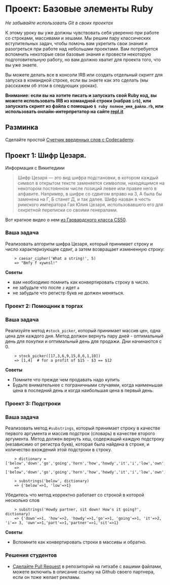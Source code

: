 # Проект: Базовые элементы Ruby
<!-- *Estimated Time: 3-5 hrs* -->

*Не забывайте использовать Git в своих проектах*

К этому уроку вы уже должны чувствовать себя уверенно при работе со строками, массивами и хешами. Мы решим пару классических вступительных задач, чтобы помочь вам укрепить свои знания и разогреться при работе над небольшми проектами. Вам потребуется вспомнить некоторые свои базовые знания и провести некоторую подготовительную работу, но вам должно хватит для проекта того, что вы уже знаете.

Вы можете делать все в консоли IRB или создать отдельный скрипт для запуска в командной строке, если вы знаете как это сделать (мы расскажем об этом в следующих уроках).

**Внимание: если вы на хотите писать и запускать свой Ruby код, вы можете использовать IRB из командной строки (набрав `irb`), или запускать скрипт из файла с помощью
`$ ruby полное_имя_файла.rb`, или использовать онлайн-интерпретатор на сайте [repl.it](http://repl.it/languages/Ruby)**

## Разминка

Сделайте простой [Счетчик введенных слов с Codecademy](http://www.codecademy.com/courses/ruby-beginner-en-693PD/0/1).

## Проект 1: Шифр Цезаря.

Информация с Википедиии

> Шифр Цезаря — это вид шифра подстановки, в котором каждый символ в открытом тексте заменяется символом, находящимся на некотором постоянном числе позиций левее или правее него в алфавите. Например, в шифре со сдвигом вправо на 3, А была бы заменена на Г, Б станет Д, и так далее. Шифр назван в честь римского императора Гая Юлия Цезаря, использовавшего его для секретной переписки со своими генералами.

Вот краткое видео о нем [из Гарвардского класса CS50](http://cs50.tv/2012/fall/shorts/caesar_cipher/caesar_cipher-720p.mp4).

### Ваша задача

Реализовать алгоритм шифра Цезаря, который принимает строку и число характеризующее сдвиг, а затем возвращает измененную строку:

```language-bash
    > caesar_cipher('What a string!', 5)
    => "Bmfy f xywnsl!"
```

**Советы**

* вам необходимо помнить как конвертировать строку в число.
* не забудьте что после `z` идет `a`
* не забудьте что регистр букв не должен меняться.

### Проект 2: Помощник в торгах

### Ваша задача

Реализуйте метод `#stock_picker`, который принимает массив цен, одна цена для каждого дня. Метод должен вернуть пару дней - оптимальный день для покупки и оптимальный день для продажи. Дни начинаются с 0.

```language-bash
    > stock_picker([17,3,6,9,15,8,6,1,10])
    => [1,4]  # for a profit of $15 - $3 == $12
```

**Советы**

* Помните что прежде чем продавать надо купить
* Будьте внимательнее с пограничными случаями, когда наименьшая цена в последний день и когда наибольшая цена в первый день.

### Проект 3: Подстроки

### Ваша задача

Реализовать метод `#substrings`, который принимает строку в качестве первого аргумента и массив подстрок (словарь) в качестве второго аргумента. Метод должен вернуть хеш, содержащий каждую подстроку (независимо от регистра букв), которая была найдена в строке, и количество вхождений этой подстроки в строку.

```language-bash
    > dictionary = ['below','down','go','going','horn','how','howdy','it','i','low','own','part','partner','sit']
    => ['below','down','go','going','horn','how','howdy','it','i','low','own','part','partner','sit']

    > substrings('below', dictionary)
    => {'below'=>1, 'low'=>1}
```

Убедитесь что метод корректно работает со строкой в которой несколько слов

```language-bash
    > substrings('Howdy partner, sit down! How's it going?', dictionary)
    => {'down'=>1, 'how'=>2, 'howdy'=>1,'go'=>1, 'going'=>1, 'it'=>2, 'i'=> 3, 'own'=>1,'part'=>1,'partner'=>1,'sit'=>1}
```

**Советы**

* Вспомните как конвертировать строки в массивы и обратно.

### Решения студентов

* [Сделайте Pull Request](http://github.com/codenamecrud/curriculum/blob/master/contributing.md) в репозиторий на гитхабе с вашими файлами, можете включить в описание ссылку на Github своего партнера, если он тоже желает рекламы.
